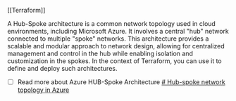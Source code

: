 [[Terraform]]

A Hub-Spoke architecture is a common network topology used in cloud environments, including Microsoft Azure. It involves a central "hub" network connected to multiple "spoke" networks. This architecture provides a scalable and modular approach to network design, allowing for centralized management and control in the hub while enabling isolation and customization in the spokes. In the context of Terraform, you can use it to define and deploy such architectures.

- [ ] Read more about Azure HUB-Spoke Architecture [# Hub-spoke network topology in Azure](https://learn.microsoft.com/en-us/azure/architecture/reference-architectures/hybrid-networking/hub-spoke?tabs=cli)